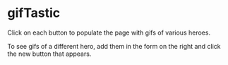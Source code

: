 # gifTastic

Click on each button to populate the page with gifs of various heroes.

To see gifs of a different hero, add them in the form on the right and click the new button that appears.